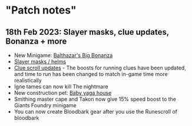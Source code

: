 # "Patch notes"

## 18th Feb 2023: Slayer masks, clue updates, Bonanza + more

* New Minigame: [Balthazar's Big Bonanza](minigames/balthazars-big-bonanza.md)
* [Slayer masks / helms](skills/slayer/slayer-masks-helms.md)
* [Clue scroll updates](https://wiki.oldschool.gg/miscellaneous/clue-scrolls/boosts) - The boosts for running clues have been updated, and time to run has been changed to match in-game time more realistically
* Igne tames can now kill The nightmare
* New construction pet: [Baby yaga house](custom-items/pets.md#meme-pets-and-no-perk-pets)
* Smithing master cape and Takon now give 15% speed boost to the Giants Foundry minigame
* You can now create Bloodbark gear after you use the Runescroll of bloodbark
